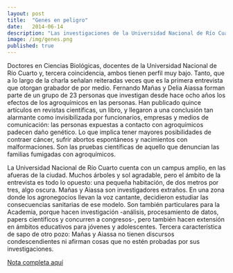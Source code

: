 ```yaml
---
layout: post
title:  "Genes en peligro"
date:   2014-06-14
description: "Las investigaciones de la Universidad Nacional de Río Cuarto. Por primera vez Fernando Mañas y Delia Aiassa conversan con la prensa sobre sus investigaciones sobre el glifosato y sus daños a la salud. Una entrevista de Darío Aranda."
image: /img/genes.png
published: true
---
```


Doctores en Ciencias Biológicas, docentes de la Universidad Nacional de Río Cuarto y, tercera coincidencia, ambos tienen perfil muy bajo. Tanto, que a lo largo de la charla señalan reiteradas veces que es la primera entrevista que otorgan grabador de por medio. Fernando Mañas y Delia Aiassa forman parte de un grupo de 23 personas que investigan desde hace ocho años los efectos de los agroquímicos en las personas. Han publicado quince artículos en revistas científicas, un libro, y llegaron a una conclusión tan alarmante como invisibilizada por funcionarios, empresas y medios de comunicación: las personas expuestas a contacto con agroquímicos padecen daño genético. Lo que implica tener mayores posibilidades de contraer cáncer, sufrir abortos espontáneos y nacimientos con malformaciones. Son las pruebas científicas de aquello que denuncian las familias fumigadas con agroquímicos.

La Universidad Nacional de Río Cuarto cuenta con un campus amplio, en las afueras de la ciudad. Muchos árboles y sol agradable, pero el ámbito de la entrevista es todo lo opuesto: una pequeña habitación, de dos metros por tres, algo oscura. Mañas y Aiassa son investigadores extraños. En una zona donde los agronegocios llevan la voz cantante, decidieron estudiar las consecuencias sanitarias de ese modelo. Son también particulares para la Academia, porque hacen investigación -análisis, procesamiento de datos, papers científicos y concurren a congresos-, pero también hacen extensión en ámbitos educativos para jóvenes y adolescentes. Tercera característica de sapo de otro pozo: Mañas y Aiassa no tienen discursos condescendientes ni afirman cosas que no estén probadas por sus investigaciones.

[Nota completa aquí](https://www.lavaca.org/mu77/genes-en-peligro/)
